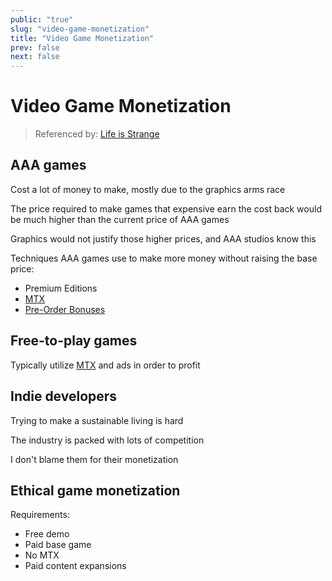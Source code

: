 ```yaml
---
public: "true"
slug: "video-game-monetization"
title: "Video Game Monetization"
prev: false
next: false
---
```

# Video Game Monetization

> Referenced by: [Life is Strange](/garden/life-is-strange/index.md)

## AAA games

Cost a lot of money to make, mostly due to the graphics arms race

The price required to make games that expensive earn the cost back would be much higher than the current price of AAA games

Graphics would not justify those higher prices, and AAA studios know this

Techniques AAA games use to make more money without raising the base price:
- Premium Editions
- [MTX](/garden/mtx/index.md)
- [Pre-Order Bonuses](/garden/pre-order-bonuses/index.md)

## Free-to-play games

Typically utilize [MTX](/garden/mtx/index.md) and ads in order to profit

## Indie developers

Trying to make a sustainable living is hard

The industry is packed with lots of competition

I don't blame them for their monetization

## Ethical game monetization

Requirements:
- Free demo
- Paid base game
- No MTX
- Paid content expansions